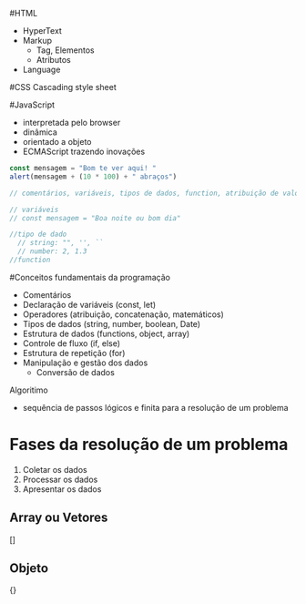 #HTML
- HyperText 
- Markup
  - Tag, Elementos
  - Atributos  
- Language

#CSS
Cascading style sheet

#JavaScript
- interpretada pelo browser
- dinâmica
- orientado a objeto
- ECMAScript trazendo inovações

```js
const mensagem = "Bom te ver aqui! "
alert(mensagem + (10 * 100) + " abraços")

// comentários, variáveis, tipos de dados, function, atribuição de valor

// variáveis
// const mensagem = "Boa noite ou bom dia"

//tipo de dado
  // string: "", '', ``
  // number: 2, 1.3
//function
```

#Conceitos fundamentais da programação

- Comentários
- Declaração de variáveis (const, let)
- Operadores (atribuição, concatenação, matemáticos)
- Tipos de dados (string, number, boolean, Date)
- Estrutura de dados (functions, object, array)
- Controle de fluxo (if, else)
- Estrutura de repetição (for)
- Manipulação e gestão dos dados
  - Conversão de dados

Algoritimo
- sequência de passos lógicos e finita para a resolução de um problema

# Fases da resolução de um problema
01. Coletar os dados
02. Processar os dados
03. Apresentar os dados

## Array ou Vetores
[]

## Objeto
{}